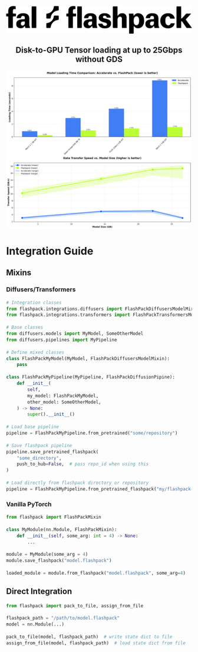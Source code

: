 <div align="center">
<picture>
  <source media="(prefers-color-scheme: dark)" srcset="https://github.com/fal-ai/flashpack/blob/main/media/flashpack-logo-white.png?raw=true">
  <source media="(prefers-color-scheme: light)" srcset="https://github.com/fal-ai/flashpack/blob/main/media/flashpack-logo-black.png?raw=true">
  <img alt="FlashPack Logo" src="https://github.com/fal-ai/flashpack/blob/main/media/flashpack-logo-black.png?raw=true">
</picture>
<h2>Disk-to-GPU Tensor loading at up to 25Gbps without GDS</h2>
</div>

<div align="center">
<picture>
  <source media="(prefers-color-scheme: dark)" srcset="https://github.com/fal-ai/flashpack/blob/main/media/benchmark-white.png?raw=true">
  <source media="(prefers-color-scheme: light)" srcset="https://github.com/fal-ai/flashpack/blob/main/media/benchmark-black.png?raw=true">
  <img alt="Benchmark Results" src="https://github.com/fal-ai/flashpack/blob/main/media/benchmark-black.png?raw=true">
</picture>
</div>

# Integration Guide
## Mixins
### Diffusers/Transformers

```py
# Integration classes
from flashpack.integrations.diffusers import FlashPackDiffusersModelMixin, FlashPackDiffusionPipeline
from flashpack.integrations.transformers import FlashPackTransformersModelMixin

# Base classes
from diffusers.models import MyModel, SomeOtherModel
from diffusers.pipelines import MyPipeline

# Define mixed classes
class FlashPackMyModel(MyModel, FlashPackDiffusersModelMixin):
    pass

class FlashPackMyPipeline(MyPipeline, FlashPackDiffusionPipine):
    def __init__(
        self,
        my_model: FlashPackMyModel,
        other_model: SomeOtherModel,
    ) -> None:
        super().__init__()

# Load base pipeline
pipeline = FlashPackMyPipeline.from_pretrained("some/repository")

# Save flashpack pipeline
pipeline.save_pretrained_flashpack(
    "some_directory",
    push_to_hub=False,  # pass repo_id when using this
)

# Load directly from flashpack directory or repository
pipeline = FlashPackMyPipeline.from_pretrained_flashpack("my/flashpack-repository")
```

### Vanilla PyTorch

```py
from flashpack import FlashPackMixin

class MyModule(nn.Module, FlashPackMixin):
    def __init__(self, some_arg: int = 4) -> None:
        ...

module = MyModule(some_arg = 4)
module.save_flashpack("model.flashpack")

loaded_module = module.from_flashpack("model.flashpack", some_arg=4)
```

## Direct Integration

```py
from flashpack import pack_to_file, assign_from_file

flashpack_path = "/path/to/model.flashpack"
model = nn.Module(...)

pack_to_file(model, flashpack_path)  # write state dict to file
assign_from_file(model, flashpack_path)  # load state dict from file
```
